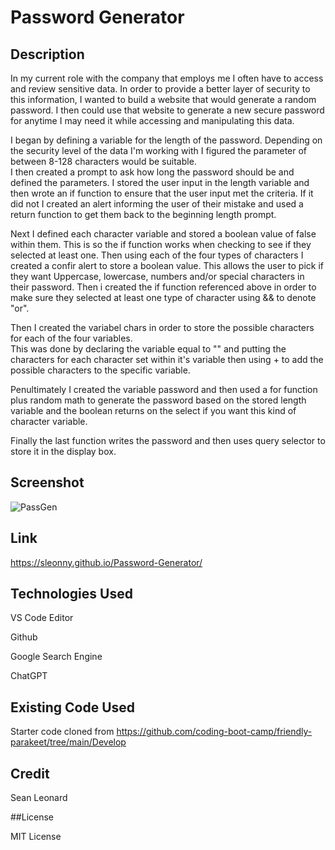# Password Generator

## Description

In my current role with the company that employs me I often have to access and review sensitive data.
In order to provide a better layer of security to this information, I wanted to build a website that
would generate a random password.  I then could use that website to generate a new secure password
for anytime I may need it while accessing and manipulating this data.

I began by defining a variable for the length of the password.  Depending on the security level of 
the data I'm working with I figured the parameter of between 8-128 characters would be suitable.  
I then created a prompt to ask how long the password should be and defined the parameters.  I stored
the user input in the length variable and then wrote an if function to ensure that the user input
met the criteria.  If it did not I created an alert informing the user of their mistake and used a return 
function to get them back to the beginning length prompt.

Next I defined each character variable and stored a boolean value of false within them.  This is so 
the if function works when checking to see if they selected at least one.  Then using each of the four
types of characters I created a confir alert to store a boolean value.  This allows the user to pick if they
want Uppercase, lowercase, numbers and/or special characters in their password.  Then i created the if function 
referenced above in order to make sure they selected at least one type of character using && to denote "or".

Then I created the variabel chars in order to store the possible characters for each of the four variables.  
This was done by declaring the variable equal to "" and putting the characters for each character set within
it's variable then using + to add the possible characters to the specific variable.

Penultimately I created the variable password and then used a for function plus random math to generate
the password based on the stored length variable and the boolean returns on the select if you want this 
kind of character variable.  

Finally the last function writes the password and then uses query selector to store it in the display
box.  

## Screenshot

![PassGen](https://user-images.githubusercontent.com/122305724/221269686-f5c44cd1-a12d-4efe-a59e-215ccfc28da7.png)

## Link

https://sleonny.github.io/Password-Generator/

## Technologies Used

VS Code Editor  

Github  

Google Search Engine  

ChatGPT  

## Existing Code Used

Starter code cloned from https://github.com/coding-boot-camp/friendly-parakeet/tree/main/Develop

## Credit

Sean Leonard

##License

MIT License

